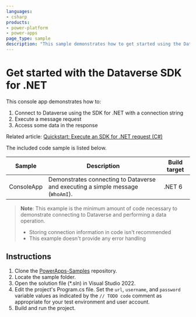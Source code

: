 ```yaml
---
languages:
- csharp
products:
- power-platform
- power-apps
page_type: sample
description: "This sample demonstrates how to get started using the Dataverse SDK for .NET."
---
```

# Get started with the Dataverse SDK for .NET

This console app demonstrates how to:

1. Connect to Dataverse using the SDK for .NET with a connection string
2. Execute a message request
3. Access some data in the response

Related article: [Quickstart: Execute an SDK for .NET request (C#)](https://docs.microsoft.com/power-apps/developer/data-platform/org-service/quick-start-org-service-console-app)

The included code sample is listed below.

|Sample|Description|Build target|
|---|---|---|
|ConsoleApp|Demonstrates connecting to Dataverse and executing a simple message (`WhoAmI`).|.NET 6|

> **Note**: This example is the minimum amount of code necessary to demonstrate connecting to Dataverse and 
performing a data operation.
> 
> - Storing connection information in code isn't recommended
> - This example doesn't provide any error handling


## Instructions

1. Clone the [PowerApps-Samples](https://github.com/microsoft/PowerApps-Samples) repository.
1. Locate the sample folder.
1. Open the solution file (*.sln) in Visual Studio 2022.
1. Edit the project's Program.cs file. Set the `url`, `username`, and `password` variable values as indicated by the `// TODO code` comment as appropriate for your test environment and user account.
1. Build and run the project.
